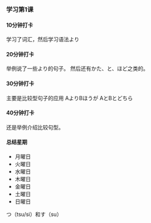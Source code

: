 ### 学习第1课

#### 10分钟打卡
学习了词汇，然后学习语法より


#### 20分钟打卡
举例说了一些より的句子。
然后还有かた、と、ほど之类的。

#### 30分钟打卡
主要是比较型句子的应用
AよりBほうが
AとBとどちら

#### 40分钟打卡
还是举例介绍比较句型。

#### 总结星期
* 月曜日
* 火曜日
* 水曜日
* 木曜日
* 金曜日
* 土曜日
* 日曜日

つ（tsu/si）和す（su）

